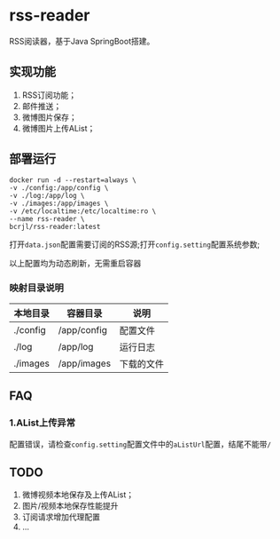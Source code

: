 # rss-reader

RSS阅读器，基于Java SpringBoot搭建。

## 实现功能

1. RSS订阅功能；
2. 邮件推送；
3. 微博图片保存；
4. 微博图片上传AList；

## 部署运行

```shell
docker run -d --restart=always \
-v ./config:/app/config \
-v ./log:/app/log \
-v ./images:/app/images \
-v /etc/localtime:/etc/localtime:ro \
--name rss-reader \
bcrjl/rss-reader:latest
```

打开`data.json`配置需要订阅的RSS源;打开`config.setting`配置系统参数;

以上配置均为动态刷新，无需重启容器

### 映射目录说明

| 本地目录 | 容器目录 | 说明    |
| --- | --- |-------|
| ./config | /app/config | 配置文件  |
| ./log | /app/log | 运行日志  |
| ./images | /app/images | 下载的文件 |

## FAQ

### 1.AList上传异常

配置错误，请检查`config.setting`配置文件中的`aListUrl`配置，结尾不能带`/`

## TODO

1. 微博视频本地保存及上传AList；
2. 图片/视频本地保存性能提升
3. 订阅请求增加代理配置
4. ...
